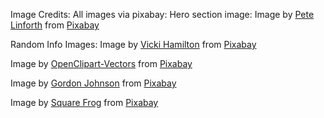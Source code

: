 Image Credits:
All images via pixabay:
Hero section image: Image by <a href="https://pixabay.com/users/thedigitalartist-202249/?utm_source=link-attribution&utm_medium=referral&utm_campaign=image&utm_content=2034990">Pete Linforth</a> from <a href="https://pixabay.com//?utm_source=link-attribution&utm_medium=referral&utm_campaign=image&utm_content=2034990">Pixabay</a>

Random Info Images: 
Image by <a href="https://pixabay.com/users/flutie8211-17475707/?utm_source=link-attribution&utm_medium=referral&utm_campaign=image&utm_content=6982503">Vicki Hamilton</a> from <a href="https://pixabay.com//?utm_source=link-attribution&utm_medium=referral&utm_campaign=image&utm_content=6982503">Pixabay</a>

Image by <a href="https://pixabay.com/users/openclipart-vectors-30363/?utm_source=link-attribution&utm_medium=referral&utm_campaign=image&utm_content=153649">OpenClipart-Vectors</a> from <a href="https://pixabay.com//?utm_source=link-attribution&utm_medium=referral&utm_campaign=image&utm_content=153649">Pixabay</a>

Image by <a href="https://pixabay.com/users/gdj-1086657/?utm_source=link-attribution&utm_medium=referral&utm_campaign=image&utm_content=8613068">Gordon Johnson</a> from <a href="https://pixabay.com//?utm_source=link-attribution&utm_medium=referral&utm_campaign=image&utm_content=8613068">Pixabay</a>

Image by <a href="https://pixabay.com/users/squarefrog-9690118/?utm_source=link-attribution&utm_medium=referral&utm_campaign=image&utm_content=6531442">Square Frog</a> from <a href="https://pixabay.com//?utm_source=link-attribution&utm_medium=referral&utm_campaign=image&utm_content=6531442">Pixabay</a>
